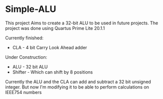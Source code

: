 # Simple-ALU
This project Aims to create a 32-bit ALU to be used in future projects. The project was done using Quartus Prime Lite 20.1.1

Currently finished:
- CLA - 4 bit Carry Look Ahead adder

Under Construction:
- ALU - 32 bit ALU
- Shifter - Which can shift by 8 positions

Currently the ALU and the CLA can add and subtract a 32 bit unsigned integer. But now I'm modifying it to be able to perform calculations on IEEE754 numbers
